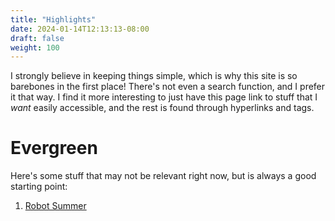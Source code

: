 ```yaml
---
title: "Highlights"
date: 2024-01-14T12:13:13-08:00
draft: false
weight: 100
---
```


I strongly believe in keeping things simple, which is why this site is so barebones in the first place! There's not even a search function, and I prefer it that way. I find it more interesting to just have this page link to stuff that I *want* easily accessible, and the  rest is found through hyperlinks and tags.

# Evergreen

Here's some stuff that may not be relevant right now, but is always a good starting point:

1. [Robot Summer](https://gabravacci.github.io/gabespace/robotsummer)


